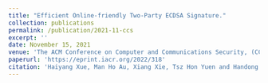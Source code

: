 ```yaml
---
title: "Efficient Online-friendly Two-Party ECDSA Signature."
collection: publications
permalink: /publication/2021-11-ccs
excerpt: ''
date: November 15, 2021
venue: 'The ACM Conference on Computer and Communications Security, (CCS 2021), Seoul, South Korea, November 15-19, 2021'
paperurl: 'https://eprint.iacr.org/2022/318'
citation: 'Haiyang Xue, Man Ho Au, Xiang Xie, Tsz Hon Yuen and Handong Cui: Efficient Online-friendly Two-Party ECDSA Signature. In CCS 2021: 558-573.'
---
```

